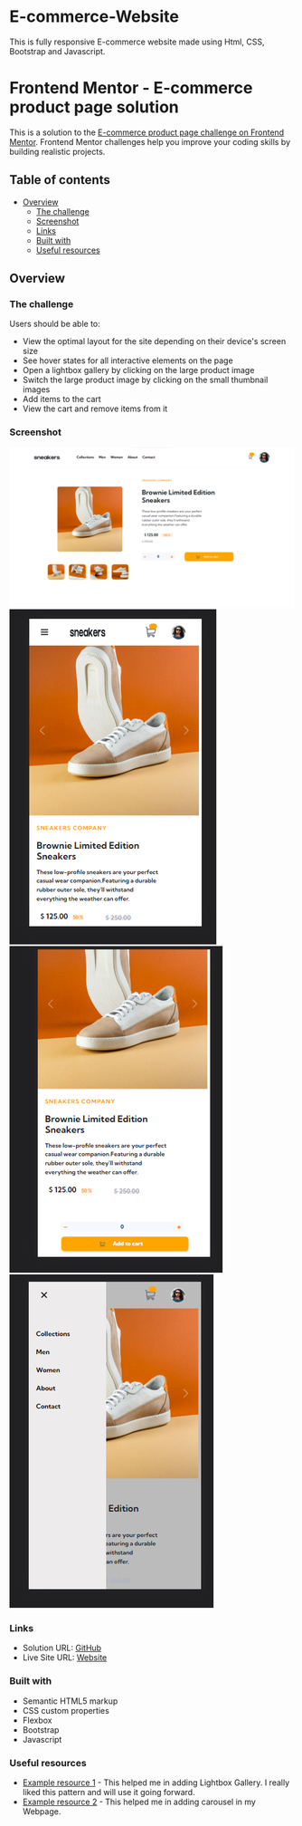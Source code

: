 # E-commerce-Website
This is fully responsive E-commerce website made using Html, CSS, Bootstrap and Javascript.
# Frontend Mentor - E-commerce product page solution

This is a solution to the [E-commerce product page challenge on Frontend Mentor](https://www.frontendmentor.io/challenges/ecommerce-product-page-UPsZ9MJp6). Frontend Mentor challenges help you improve your coding skills by building realistic projects.

## Table of contents

- [Overview](#overview)
  - [The challenge](#the-challenge)
  - [Screenshot](#screenshot)
  - [Links](#links)
  - [Built with](#built-with)
  - [Useful resources](#useful-resources)


## Overview

### The challenge

Users should be able to:

- View the optimal layout for the site depending on their device's screen size
- See hover states for all interactive elements on the page
- Open a lightbox gallery by clicking on the large product image
- Switch the large product image by clicking on the small thumbnail images
- Add items to the cart
- View the cart and remove items from it

### Screenshot

![](1.png)
![](2.png)
![](3.png)
![](4.png)


### Links

- Solution URL: [GitHub](https://github.com/code-brownie/E-commerce-Website)
- Live Site URL: [Website](https://code-brownie.github.io/E-commerce-Website/)
### Built with

- Semantic HTML5 markup
- CSS custom properties
- Flexbox
- Bootstrap
- Javascript

### Useful resources

- [Example resource 1](https://lokeshdhakar.com/projects/lightbox2/) - This helped me in adding Lightbox Gallery. I really liked this pattern and will use it going forward.
- [Example resource 2](https://getbootstrap.com/docs/4.0/components/carousel/) - This helped me in adding carousel in my Webpage.

